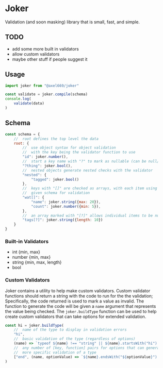 # Joker
Validation (and soon masking) library that is small, fast, and simple.

## TODO
- add some more built in validators
- allow custom validators
- maybe other stuff if people suggest it

## Usage
```js
import joker from "@axel669/joker"

const validate = joker.compile(schema)
console.log(
    validate(data)
)
```

## Schema
```js
const schema = {
    //  root defines the top level the data
    root: {
        //  use object syntax for object validation
        //  with the key being the validator function to use
        "id": joker.number(),
        //  start a key name with "?" to mark as nullable (can be null/undefined)
        "?thing": joker.bool(),
        //  nested objects generate nested checks with the validator
        "nested": {
            "tagged": joker.bool()
        },
        //  keys with "[]" are checked as arrays, with each item using the
        //  given schema for validation
        "wat[]": {
            "name": joker.string({max: 20}),
            "count": joker.number({min: 5}),
        },
        //  an array marked with "[?]" allows individual items to be nullable
        "tags[?]": joker.string({length: 10})
    }
}
```
### Built-in Validators
- int {min, max}
- number {min, max}
- string {min, max, length}
- bool

### Custom Validators
Joker contains a utility to help make custom validators.
Custom validator functions should return a string with the code to run for the
the validation; Specifically, the code returned is used to mark a value as
invalid. The function to generate the code will be given a `name` argument
that represents the value being checked.
The `joker.buildType` function can be used to help create custom validators
that can take options for extended validation.

```js
const hi = joker.buildType(
    //  name of the type to display in validation errors
    "hi",
    //  basic validation of the type (regardless of options)
    (name) => `typeof ${name} !== "string" || ${name}.startsWith("hi") === false`,
    //  any number of [key, function] pairs for options that can generate
    //  more specific validation of a type
    ["end", (name, optionValue) => `${name}.endsWith("${optionValue}") === false`]
)
```
